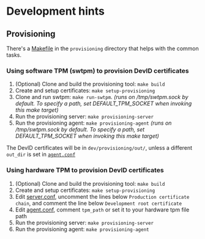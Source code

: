 # Development hints

## Provisioning

There's a [Makefile](./provisioning/Makefile) in the `provisioning` directory that helps with the common tasks.

### Using software TPM (swtpm) to provision DevID certificates

1. (Optional) Clone and build the provisioning tool: `make build`
2. Create and setup certificates: `make setup-provisioning`
3. Clone and run swtpm: `make run-swtpm`. _(runs on /tmp/swtpm.sock by default. To specify a path, set DEFAULT_TPM_SOCKET when invoking this make target)_
4. Run the provisioning server: `make provisioning-server`
5. Run the provisioning agent: `make provisioning-agent` _(runs on /tmp/swtpm.sock by default. To specify a path, set DEFAULT_TPM_SOCKET when invoking this make target)_

The DevID certificates will be in `dev/provisioning/out/`, unless a different `out_dir` is set in [`agent.conf`](provisioning/conf/agent/agent.conf)

### Using hardware TPM to provision DevID certificates

1. (Optional) Clone and build the provisioning tool: `make build`
2. Create and setup certificates: `make setup-provisioning`
3. Edit [server.conf](provisioning/conf/server/server.conf), uncomment the lines below `Production certificate chain`, and comment the line below `Development root certificate`
4. Edit [agent.conf](provisioning/conf/agent/agent.conf), comment `tpm_path` or set it to your hardware tpm file path
5. Run the provisioning server: `make provisioning-server`
6. Run the provisioning agent: `make provisioning-agent`

